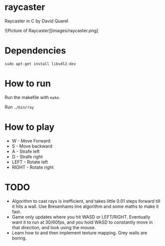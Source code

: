 # raycaster

Raycaster in C by David Quarel

![Picture of Raycaster][images/raycaster.png]

# Dependencies
```
sudo apt-get install libsdl2-dev 
```

# How to run
Run the makefile with `make`.

Run `./bin/ray`

# How to play
* W - Move Forward
* S - Move backward
* A - Strafe left
* D - Strafe right
* LEFT - Rotate left
* RIGHT - Rotate right

# TODO
* Algorithm to cast rays is inefficient, and takes little 0.01 steps
forward till it hits a wall. Use Bresenhams line algorithm and some
maths to make it fast.
* Game only updates where you hit WASD or LEFT/RIGHT. Eventually want
it to run at 30/60fps, and you hold WASD to constantly move in that direction,
and look using the mouse.
* Learn how to and then implement texture mapping. Grey walls are boring.
